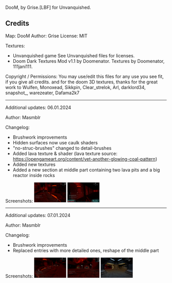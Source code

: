 DooM, by Grise.[LBF] for Unvanquished.
 
## Credits
 
Map: DooM
Author: Grise
License: MIT
 
Textures:
- Unvanquished game
See Unvanquished files for licenses.
- Doom Dark Textures Mod v1.1 by Doomenator.
Textures by Doomenator, 111jani111.

Copyright / Permissions: You may use/edit this files for any use you see fit, if you give all credits.
and for the doom 3D textures,
thanks for the great work to Wulfen, Monoxead, Sikkpin, Clear_strelok, Arl, darklord34, snapshot_, warezeater, Dafama2k7

---

Additional updates: 06.01.2024

Author: Masmblr 

Changelog: 
- Brushwork improvements 
- Hidden surfaces now use caulk shaders 
- "no-struc-brushes" changed to detail-brushes 
- Added lava texture & shader (lava texture source: https://opengameart.org/content/yet-another-glowing-coal-pattern) 
- Added new textures
- Added a new section at middle part containing two lava pits and a big reactor inside rocks

Screenshots:
[<img src="readme_files/screenshot_01.jpg" width="100"/>](readme_files/screenshot_01.jpg)
[<img src="readme_files/screenshot_02.jpg" width="100"/>](readme_files/screenshot_02.jpg)

---

Additional updates: 07.01.2024

Author: Masmblr 

Changelog: 
- Brushwork improvements 
- Replaced entries with more detailed ones, reshape of the middle part

Screenshots:
[<img src="readme_files/screenshot_03.jpg" width="100"/>](readme_files/screenshot_03.jpg)
[<img src="readme_files/screenshot_04.jpg" width="100"/>](readme_files/screenshot_04.jpg)
[<img src="readme_files/screenshot_05.jpg" width="100"/>](readme_files/screenshot_05.jpg)
